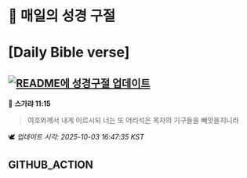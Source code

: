 # 🙏 매일의 성경 구절
# [Daily Bible verse]
## [![README에 성경구절 업데이트](https://github.com/DONGSUKA/first_test/actions/workflows/update-readme-bible.yml/badge.svg)](https://github.com/DONGSUKA/first_test/actions/workflows/update-readme-bible.yml)
<!-- START_BIBLE_VERSE -->
📖 **스가랴 11:15**
> 여호와께서 내게 이르시되 너는 또 어리석은 목자의 기구들을 빼앗을지니라

🕊️ _업데이트 시각: 2025-10-03 16:47:35 KST_
  <!-- END_BIBLE_VERSE -->
## GITHUB_ACTION
